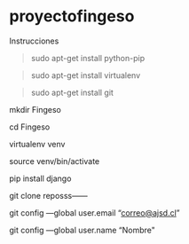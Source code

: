 # proyectofingeso
Instrucciones

>sudo apt-get install python-pip

>sudo apt-get install virtualenv

>sudo apt-get install git

mkdir Fingeso

cd Fingeso

virtualenv venv

source venv/bin/activate

pip install django

git clone reposss——

git config —global user.email “correo@ajsd.cl”

git config —global user.name “Nombre"

